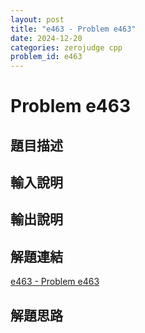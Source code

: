 ```yaml
---
layout: post
title: "e463 - Problem e463"
date: 2024-12-20
categories: zerojudge cpp
problem_id: e463
---
```


# Problem e463

## 題目描述



## 輸入說明



## 輸出說明



## 解題連結

[e463 - Problem e463](https://zerojudge.tw/ShowProblem?problemid=e463)

## 解題思路

